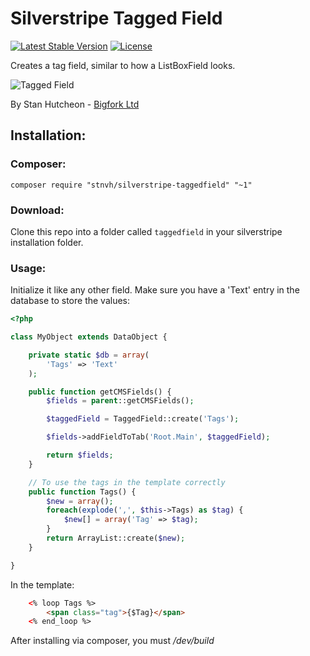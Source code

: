 # Silverstripe Tagged Field
[![Latest Stable Version](https://poser.pugx.org/stnvh/silverstripe-taggedfield/v/stable.svg)](https://packagist.org/packages/stnvh/silverstripe-taggedfield) [![License](https://poser.pugx.org/stnvh/silverstripe-taggedfield/license.svg)](https://packagist.org/packages/stnvh/silverstripe-taggedfield)

Creates a tag field, similar to how a ListBoxField looks.

![Tagged Field](http://cl.ly/image/2c2y0j0l3M2a/Image%202014-10-20%20at%209.41.01%20am.png)

By Stan Hutcheon - [Bigfork Ltd](http://bigfork.co.uk)

## Installation:

### Composer:

```
composer require "stnvh/silverstripe-taggedfield" "~1"
```

### Download:

Clone this repo into a folder called ```taggedfield``` in your silverstripe installation folder.

### Usage:

Initialize it like any other field. Make sure you have a 'Text' entry in the database to store the values:

```php
<?php

class MyObject extends DataObject {

	private static $db = array(
		'Tags' => 'Text'
	);

	public function getCMSFields() {
		$fields = parent::getCMSFields();

		$taggedField = TaggedField::create('Tags');

		$fields->addFieldToTab('Root.Main', $taggedField);

		return $fields;
	}

	// To use the tags in the template correctly
	public function Tags() {
		$new = array();
		foreach(explode(',', $this->Tags) as $tag) {
			$new[] = array('Tag' => $tag);
		}
		return ArrayList::create($new);
	}

}
```
In the template:
```html
	<% loop Tags %>
		<span class="tag">{$Tag}</span>
	<% end_loop %>
```

After installing via composer, you must */dev/build*